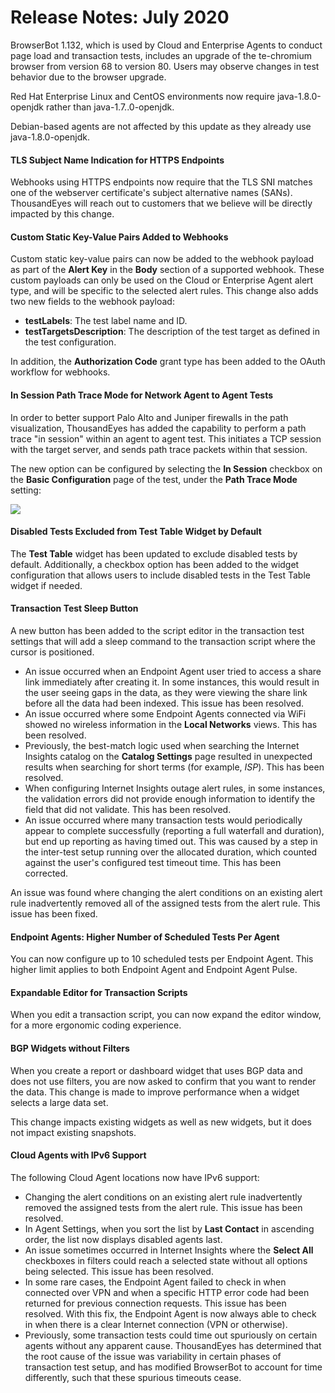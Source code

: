 # Release Notes: July 2020

BrowserBot 1.132, which is used by Cloud and Enterprise Agents to conduct page load and transaction tests, includes an upgrade of the te-chromium browser from version 68 to version 80. Users may observe changes in test behavior due to the browser upgrade.

Red Hat Enterprise Linux and CentOS environments now require java-1.8.0-openjdk rather than java-1.7..0-openjdk.

Debian-based agents are not affected by this update as they already use java-1.8.0-openjdk.

#### TLS Subject Name Indication for HTTPS Endpoints <a href="#tls-subject-name-indication-for-https-endpoints" id="tls-subject-name-indication-for-https-endpoints"></a>

Webhooks using HTTPS endpoints now require that the TLS SNI matches one of the webserver certificate's subject alternative names (SANs). ThousandEyes will reach out to customers that we believe will be directly impacted by this change.

#### Custom Static Key-Value Pairs Added to Webhooks <a href="#custom-static-key-value-pairs-added-to-webhooks" id="custom-static-key-value-pairs-added-to-webhooks"></a>

Custom static key-value pairs can now be added to the webhook payload as part of the **Alert Key** in the **Body** section of a supported webhook. These custom payloads can only be used on the Cloud or Enterprise Agent alert type, and will be specific to the selected alert rules. This change also adds two new fields to the webhook payload:

* **testLabels**: The test label name and ID.
* **testTargetsDescription**: The description of the test target as defined in the test configuration.

In addition, the **Authorization Code** grant type has been added to the OAuth workflow for webhooks.

#### In Session Path Trace Mode for Network Agent to Agent Tests <a href="#in-session-path-trace-mode-for-network-agent-to-agent-tests" id="in-session-path-trace-mode-for-network-agent-to-agent-tests"></a>

In order to better support Palo Alto and Juniper firewalls in the path visualization, ThousandEyes has added the capability to perform a path trace "in session" within an agent to agent test. This initiates a TCP session with the target server, and sends path trace packets within that session.

The new option can be configured by selecting the **In Session** checkbox on the **Basic Configuration** page of the test, under the **Path Trace Mode** setting:

![](https://2360053865-files.gitbook.io/\~/files/v0/b/gitbook-x-prod.appspot.com/o/spaces%2F-M4QARF6s57qxMrOHDTZ%2Fuploads%2Fgit-blob-013816dd950a6f5bf0d46d8677d2784002715903%2Frelease-notes\_2020-07-10\_feature-in-session-path-trace-mode.png?alt=media)

#### Disabled Tests Excluded from Test Table Widget by Default <a href="#disabled-tests-excluded-from-test-table-widget-by-default" id="disabled-tests-excluded-from-test-table-widget-by-default"></a>

The **Test Table** widget has been updated to exclude disabled tests by default. Additionally, a checkbox option has been added to the widget configuration that allows users to include disabled tests in the Test Table widget if needed.

#### Transaction Test Sleep Button <a href="#transaction-test-sleep-button" id="transaction-test-sleep-button"></a>

A new button has been added to the script editor in the transaction test settings that will add a sleep command to the transaction script where the cursor is positioned.

* An issue occurred when an Endpoint Agent user tried to access a share link immediately after creating it. In some instances, this would result in the user seeing gaps in the data, as they were viewing the share link before all the data had been indexed. This issue has been resolved.
* An issue occurred where some Endpoint Agents connected via WiFi showed no wireless information in the **Local Networks** views. This has been resolved.
* Previously, the best-match logic used when searching the Internet Insights catalog on the **Catalog Settings** page resulted in unexpected results when searching for short terms (for example, _ISP_). This has been resolved.
* When configuring Internet Insights outage alert rules, in some instances, the validation errors did not provide enough information to identify the field that did not validate. This has been resolved.
* An issue occurred where many transaction tests would periodically appear to complete successfully (reporting a full waterfall and duration), but end up reporting as having timed out. This was caused by a step in the inter-test setup running over the allocated duration, which counted against the user's configured test timeout time. This has been corrected.

An issue was found where changing the alert conditions on an existing alert rule inadvertently removed all of the assigned tests from the alert rule. This issue has been fixed.

#### Endpoint Agents: Higher Number of Scheduled Tests Per Agent <a href="#endpoint-agents-higher-number-of-scheduled-tests-per-agent" id="endpoint-agents-higher-number-of-scheduled-tests-per-agent"></a>

You can now configure up to 10 scheduled tests per Endpoint Agent. This higher limit applies to both Endpoint Agent and Endpoint Agent Pulse.

#### Expandable Editor for Transaction Scripts <a href="#expandable-editor-for-transaction-scripts" id="expandable-editor-for-transaction-scripts"></a>

When you edit a transaction script, you can now expand the editor window, for a more ergonomic coding experience.

#### BGP Widgets without Filters <a href="#bgp-widgets-without-filters" id="bgp-widgets-without-filters"></a>

When you create a report or dashboard widget that uses BGP data and does not use filters, you are now asked to confirm that you want to render the data. This change is made to improve performance when a widget selects a large data set.

This change impacts existing widgets as well as new widgets, but it does not impact existing snapshots.

#### Cloud Agents with IPv6 Support <a href="#cloud-agents-with-ipv6-support" id="cloud-agents-with-ipv6-support"></a>

The following Cloud Agent locations now have IPv6 support:

* Changing the alert conditions on an existing alert rule inadvertently removed the assigned tests from the alert rule. This issue has been resolved.
* In Agent Settings, when you sort the list by **Last Contact** in ascending order, the list now displays disabled agents last.
* An issue sometimes occurred in Internet Insights where the **Select All** checkboxes in filters could reach a selected state without all options being selected. This issue has been resolved.
* In some rare cases, the Endpoint Agent failed to check in when connected over VPN and when a specific HTTP error code had been returned for previous connection requests. This issue has been resolved. With this fix, the Endpoint Agent is now always able to check in when there is a clear Internet connection (VPN or otherwise).
* Previously, some transaction tests could time out spuriously on certain agents without any apparent cause. ThousandEyes has determined that the root cause of the issue was variability in certain phases of transaction test setup, and has modified BrowserBot to account for time differently, such that these spurious timeouts cease.
